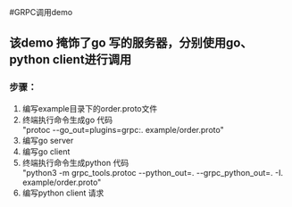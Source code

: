 #GRPC调用demo
## 该demo 掩饰了go 写的服务器，分别使用go、python client进行调用
### 步骤：
1. 编写example目录下的order.proto文件
2. 终端执行命令生成go 代码  
"protoc --go_out=plugins=grpc:. example/order.proto" 
3. 编写go server
4. 编写go client
5. 终端执行命令生成python 代码  
"python3 -m grpc_tools.protoc --python_out=. --grpc_python_out=. -I. example/order.proto"
6. 编写python client 请求 
